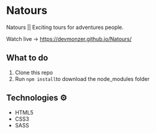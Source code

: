 # Natours
Natours || Exciting tours for adventures people.

Watch live -> https://devmonzer.github.io/Natours/

## What to do 
1. Clone this repo
2. Run `npm install`to download the node_modules folder 

## Technologies ⚙️

* HTML5
* CSS3
* SASS
